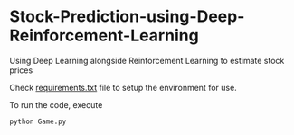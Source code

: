 # Stock-Prediction-using-Deep-Reinforcement-Learning
Using Deep Learning alongside Reinforcement Learning to estimate stock prices

Check [requirements.txt](requirements.txt) file to setup the environment for use.

To run the code, execute
```
python Game.py
```
